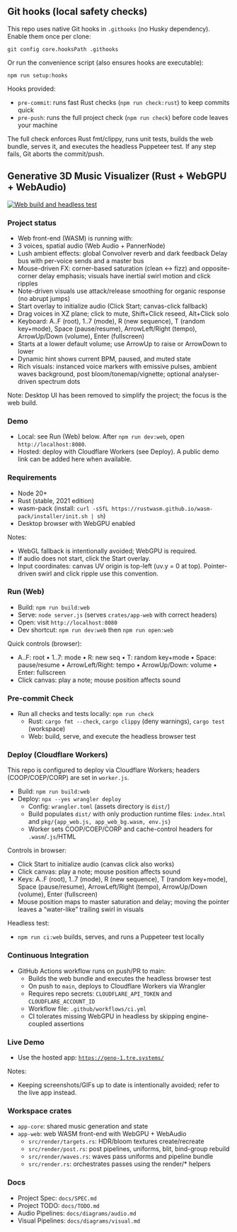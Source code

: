 ## Git hooks (local safety checks)

This repo uses native Git hooks in `.githooks` (no Husky dependency). Enable them once per clone:

```
git config core.hooksPath .githooks
```

Or run the convenience script (also ensures hooks are executable):

```
npm run setup:hooks
```

Hooks provided:

- `pre-commit`: runs fast Rust checks (`npm run check:rust`) to keep commits quick
- `pre-push`: runs the full project check (`npm run check`) before code leaves your machine

The full check enforces Rust fmt/clippy, runs unit tests, builds the web bundle, serves it, and executes the headless Puppeteer test. If any step fails, Git aborts the commit/push.

## Generative 3D Music Visualizer (Rust + WebGPU + WebAudio)

[![Web build and headless test](https://github.com/rgilks/geno-1/actions/workflows/web-ci.yml/badge.svg)](https://github.com/rgilks/geno-1/actions/workflows/web-ci.yml)

### Project status

- Web front-end (WASM) is running with:
- 3 voices, spatial audio (Web Audio + PannerNode)
- Lush ambient effects: global Convolver reverb and dark feedback Delay bus with per-voice sends and a master bus
- Mouse-driven FX: corner-based saturation (clean ↔ fizz) and opposite-corner delay emphasis; visuals have inertial swirl motion and click ripples
- Note-driven visuals use attack/release smoothing for organic response (no abrupt jumps)
- Start overlay to initialize audio (Click Start; canvas-click fallback)
- Drag voices in XZ plane; click to mute, Shift+Click reseed, Alt+Click solo
- Keyboard: A..F (root), 1..7 (mode), R (new sequence), T (random key+mode), Space (pause/resume), ArrowLeft/Right (tempo), ArrowUp/Down (volume), Enter (fullscreen)
- Starts at a lower default volume; use ArrowUp to raise or ArrowDown to lower
- Dynamic hint shows current BPM, paused, and muted state
- Rich visuals: instanced voice markers with emissive pulses, ambient waves background, post bloom/tonemap/vignette; optional analyser-driven spectrum dots

Note: Desktop UI has been removed to simplify the project; the focus is the web build.

### Demo

- Local: see Run (Web) below. After `npm run dev:web`, open `http://localhost:8080`.
- Hosted: deploy with Cloudflare Workers (see Deploy). A public demo link can be added here when available.

### Requirements

- Node 20+
- Rust (stable, 2021 edition)
- wasm-pack (install: `curl -sSfL https://rustwasm.github.io/wasm-pack/installer/init.sh | sh`)
- Desktop browser with WebGPU enabled

Notes:

- WebGL fallback is intentionally avoided; WebGPU is required.
- If audio does not start, click the Start overlay.
- Input coordinates: canvas UV origin is top-left (uv.y = 0 at top). Pointer-driven swirl and click ripple use this convention.

### Run (Web)

- Build: `npm run build:web`
- Serve: `node server.js` (serves `crates/app-web` with correct headers)
- Open: visit `http://localhost:8080`
- Dev shortcut: `npm run dev:web` then `npm run open:web`

Quick controls (browser):

- A..F: root • 1..7: mode • R: new seq • T: random key+mode • Space: pause/resume • ArrowLeft/Right: tempo • ArrowUp/Down: volume • Enter: fullscreen
- Click canvas: play a note; mouse position affects sound

### Pre-commit Check

- Run all checks and tests locally: `npm run check`
  - Rust: `cargo fmt --check`, `cargo clippy` (deny warnings), `cargo test` (workspace)
  - Web: build, serve, and execute the headless browser test

### Deploy (Cloudflare Workers)

This repo is configured to deploy via Cloudflare Workers; headers (COOP/COEP/CORP) are set in `worker.js`.

- Build: `npm run build:web`
- Deploy: `npx --yes wrangler deploy`
  - Config: `wrangler.toml` (assets directory is `dist/`)
  - Build populates `dist/` with only production runtime files: `index.html` and `pkg/{app_web.js, app_web_bg.wasm, env.js}`
  - Worker sets COOP/COEP/CORP and cache-control headers for `.wasm`/`.js`/HTML

Controls in browser:

- Click Start to initialize audio (canvas click also works)
- Click canvas: play a note; mouse position affects sound
- Keys: A..F (root), 1..7 (mode), R (new sequence), T (random key+mode), Space (pause/resume), ArrowLeft/Right (tempo), ArrowUp/Down (volume), Enter (fullscreen)
- Mouse position maps to master saturation and delay; moving the pointer leaves a “water-like” trailing swirl in visuals

Headless test:

- `npm run ci:web` builds, serves, and runs a Puppeteer test locally

### Continuous Integration

- GitHub Actions workflow runs on push/PR to main:
  - Builds the web bundle and executes the headless browser test
  - On push to `main`, deploys to Cloudflare Workers via Wrangler
  - Requires repo secrets: `CLOUDFLARE_API_TOKEN` and `CLOUDFLARE_ACCOUNT_ID`
  - Workflow file: `.github/workflows/ci.yml`
  - CI tolerates missing WebGPU in headless by skipping engine-coupled assertions

<!-- Desktop run instructions removed -->

### Live Demo

- Use the hosted app: [`https://geno-1.tre.systems/`](https://geno-1.tre.systems/)

Notes:

- Keeping screenshots/GIFs up to date is intentionally avoided; refer to the live app instead.

### Workspace crates

- `app-core`: shared music generation and state
- `app-web`: web WASM front-end with WebGPU + WebAudio
  - `src/render/targets.rs`: HDR/bloom textures create/recreate
  - `src/render/post.rs`: post pipelines, uniforms, blit, bind-group rebuild
  - `src/render/waves.rs`: waves pass uniforms and pipeline bundle
  - `src/render.rs`: orchestrates passes using the render/\* helpers

### Docs

- Project Spec: `docs/SPEC.md`
- Project TODO: `docs/TODO.md`
- Audio Pipelines: `docs/diagrams/audio.md`
- Visual Pipelines: `docs/diagrams/visual.md`
